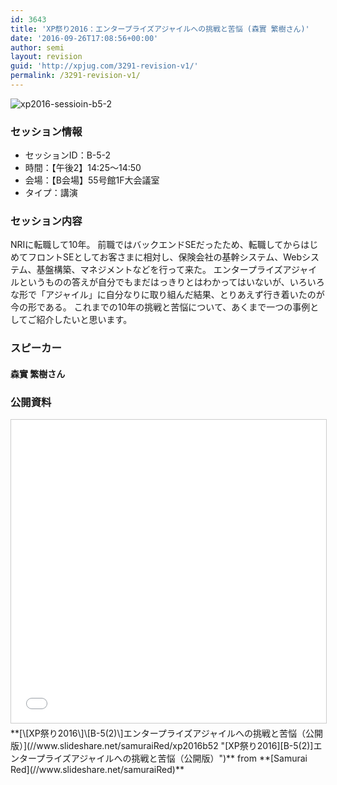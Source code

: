 ```yaml
---
id: 3643
title: 'XP祭り2016：エンタープライズアジャイルへの挑戦と苦悩 (森實 繁樹さん)'
date: '2016-09-26T17:08:56+00:00'
author: semi
layout: revision
guid: 'http://xpjug.com/3291-revision-v1/'
permalink: /3291-revision-v1/
---
```


![xp2016-sessioin-b5-2](http://xpjug.com/wp-content/uploads/2016/08/xp2016-sessioin-b5-2.png)

### セッション情報

- セッションID：B-5-2
- 時間：【午後2】14:25～14:50
- 会場：【B会場】55号館1F大会議室
- タイプ：講演

### セッション内容

NRIに転職して10年。 前職ではバックエンドSEだったため、転職してからはじめてフロントSEとしてお客さまに相対し、保険会社の基幹システム、Webシステム、基盤構築、マネジメントなどを行って来た。 エンタープライズアジャイルというものの答えが自分でもまだはっきりとはわかってはいないが、いろいろな形で「アジャイル」に自分なりに取り組んだ結果、とりあえず行き着いたのが今の形である。 これまでの10年の挑戦と苦悩について、あくまで一つの事例としてご紹介したいと思います。

### スピーカー

#### 森實 繁樹さん

### 公開資料

<iframe allowfullscreen="" frameborder="0" height="485" marginheight="0" marginwidth="0" scrolling="no" src="//www.slideshare.net/slideshow/embed_code/key/mwUzp7PMA5tOIq" style="border:1px solid #CCC; border-width:1px; margin-bottom:5px; max-width: 100%;" width="595"> </iframe>

<div style="margin-bottom:5px">  **[\[XP祭り2016\]\[B-5(2)\]エンタープライズアジャイルへの挑戦と苦悩（公開版）](//www.slideshare.net/samuraiRed/xp2016b52 "[XP祭り2016][B-5(2)]エンタープライズアジャイルへの挑戦と苦悩（公開版）")**  from **[Samurai Red](//www.slideshare.net/samuraiRed)** </div>